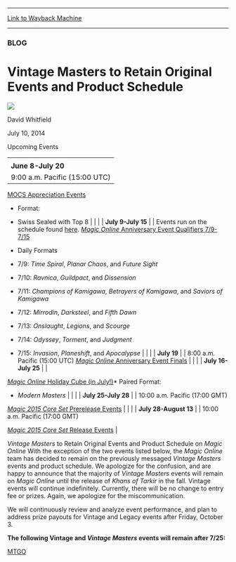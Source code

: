 
---
[Link to Wayback Machine](https://web.archive.org/web/20140715220435/http://magic.wizards.com/en/articles/archive/vintage-masters-retain-original-events-and-product-schedule-2014-07-10)

[_metadata_:description]:- "Upcoming Events"
[_metadata_:generator]:- "Drupal 7 (http://drupal.org)"
[_metadata_:node]:- "252086"
[_metadata_:publish_date]:- "2014-07-10"
[_metadata_:source]:- "div-main"
[_metadata_:title]:- "Vintage Masters to Retain Original Events and Product Schedule"
[_metadata_:wayback_capture_timestamp]:- "2014-07-15 22:04:35"
[_metadata_:wayback_raw_url]:- "https://web.archive.org/web/20140715220435id_/http://magic.wizards.com/en/articles/archive/vintage-masters-retain-original-events-and-product-schedule-2014-07-10"
[_metadata_:wayback_url]:- "http://magic.wizards.com/en/articles/archive/vintage-masters-retain-original-events-and-product-schedule-2014-07-10"
---





### BLOG


Vintage Masters to Retain Original Events and Product Schedule
==============================================================



![](https://media.magic.wizards.com/styles/auth_small/public/images/person/authorpic_davidwhitfield.jpg)

David Whitfield




July 10, 2014
 










Upcoming Events



|  |
| --- |
|  |
| **June 8-July 20** |
| 9:00 a.m. Pacific (15:00 UTC)
[MOCS Appreciation Events](http://community.wizards.com/content/blog/4094096)

* Format:
* Swiss Sealed with Top 8
 |
|  |
| **July 9-July 15** |
| Events run on the schedule found [here](http://magic.wizards.com/en/articles/archive/its-magic-onlines-12th-anniversary-2014-06-23#qualifiers2).
[*Magic Online* Anniversary Event Qualifiers 7/9-7/15](http://magic.wizards.com/en/articles/archive/its-magic-onlines-12th-anniversary-2014-06-23#qualifiers2)

* Daily Formats
* 7/9: *Time Spiral*, *Planar Chaos*, and *Future Sight*
* 7/10: *Ravnica*, *Guildpact*, and *Dissension*
* 7/11: *Champions of Kamigawa*, *Betrayers of Kamigawa*, and *Saviors of Kamigawa*
* 7/12: *Mirrodin*, *Darksteel*, and *Fifth Dawn*
* 7/13: *Onslaught*, *Legions*, and *Scourge*
* 7/14: *Odyssey*, *Torment*, and *Judgment*
* 7/15: *Invasion*, *Planeshift*, and *Apocalypse*
 |
|  |
| **July 19** |
| 8:00 a.m. Pacific (15:00 UTC)
[*Magic Online* Anniversary Event Finals](http://magic.wizards.com/en/articles/archive/its-magic-onlines-12th-anniversary-2014-06-23#anniversaryfinals) |
|  |
| **July 16-July 25** |
| 

[*Magic Online* Holiday Cube (in July!)](http://magic.wizards.com/en/articles/archive/its-magic-onlines-12th-anniversary-2014-06-23#holiday)* Paired Format:
* *Modern Masters*
 |
|  |
| **July 25-July 28** |
| 10:00 a.m. Pacific (17:00 GMT)


[*Magic 2015 Core Set* Prerelease Events](http://magicedit.wizards.com/en/articles/archive/magic-online-2015-core-set-prerelease-and-release-events-2014-06-23#prerelease) |
|  |
| **July 28-August 13** |
| 10:00 a.m. Pacific (17:00 GMT)


[*Magic 2015 Core Set* Release Events](http://magicedit.wizards.com/en/articles/archive/magic-online-2015-core-set-prerelease-and-release-events-2014-06-23#release) |





*Vintage Masters* to Retain Original Events and Product Schedule on *Magic Online*
With the exception of the two events listed below, the *Magic Online* team has decided to remain on the previously messaged *Vintage Masters* events and product schedule. We apologize for the confusion, and are happy to announce that the majority of *Vintage Masters* events will remain on *Magic Online* until the release of *Khans of Tarkir* in the fall. Vintage events will continue indefinitely. Currently, there will be no change to entry fee or prizes. Again, we apologize for the miscommunication.


We will continuously review and analyze event performance, and plan to address prize payouts for Vintage and Legacy events after Friday, October 3.


**The following Vintage and *Vintage Masters* events will remain after 7/25:**  


[MTGO](/en/tags/mtgo)





 
 


  







